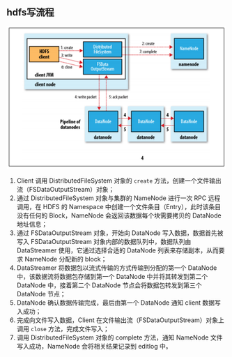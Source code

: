 ## hdfs写流程

![](../pictures/hdfs写流程.png)

1. Client 调用 DistributedFileSystem 对象的 `create` 方法，创建一个文件输出流（FSDataOutputStream）对象；
2. 通过 DistributedFileSystem 对象与集群的 NameNode 进行一次 RPC 远程调用，在 HDFS 的 Namespace 中创建一个文件条目（Entry），此时该条目没有任何的 Block，NameNode 会返回该数据每个块需要拷贝的 DataNode 地址信息；
3. 通过 FSDataOutputStream 对象，开始向 DataNode 写入数据，数据首先被写入 FSDataOutputStream 对象内部的数据队列中，数据队列由 DataStreamer 使用，它通过选择合适的 DataNode 列表来存储副本，从而要求 NameNode 分配新的 block；
4. DataStreamer 将数据包以流式传输的方式传输到分配的第一个 DataNode 中，该数据流将数据包存储到第一个 DataNode 中并将其转发到第二个 DataNode 中，接着第二个 DataNode 节点会将数据包转发到第三个 DataNode 节点；
5. DataNode 确认数据传输完成，最后由第一个 DataNode 通知 client 数据写入成功；
6. 完成向文件写入数据，Client 在文件输出流（FSDataOutputStream）对象上调用 `close` 方法，完成文件写入；
7. 调用 DistributedFileSystem 对象的 complete 方法，通知 NameNode 文件写入成功，NameNode 会将相关结果记录到 editlog 中。